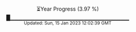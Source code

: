 <p align="center">
⏳Year Progress (3.97 %) <br>
█▁▁▁▁▁▁▁▁▁▁▁▁▁▁▁▁▁▁▁▁▁▁▁▁▁▁▁▁▁ <br>
<sub>Updated: Sun, 15 Jan 2023 12:02:39 GMT</sub>
</p>

